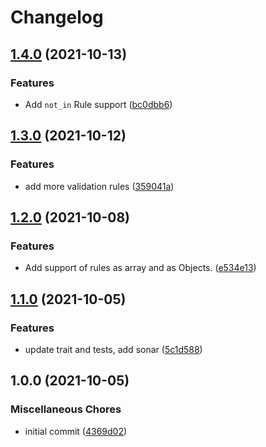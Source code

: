 # Changelog

## [1.4.0](https://www.github.com/setnemo/autogenerated-messages/compare/v1.3.0...v1.4.0) (2021-10-13)


### Features

* Add `not_in` Rule support ([bc0dbb6](https://www.github.com/setnemo/autogenerated-messages/commit/bc0dbb6415e4421246b26b1d0024c2e78d59d7fd))

## [1.3.0](https://www.github.com/setnemo/autogenerated-messages/compare/v1.2.0...v1.3.0) (2021-10-12)


### Features

* add more validation rules ([359041a](https://www.github.com/setnemo/autogenerated-messages/commit/359041a4d7c10ff27df6746a04650b432e8bf2ca))

## [1.2.0](https://www.github.com/setnemo/autogenerated-messages/compare/v1.1.0...v1.2.0) (2021-10-08)


### Features

* Add support of rules as array and as Objects. ([e534e13](https://www.github.com/setnemo/autogenerated-messages/commit/e534e1318b98824b57f93285bc6e8574f85ad257))

## [1.1.0](https://www.github.com/setnemo/autogenerated-messages/compare/v1.0.0...v1.1.0) (2021-10-05)


### Features

* update trait and tests, add sonar ([5c1d588](https://www.github.com/setnemo/autogenerated-messages/commit/5c1d5887302f8042f7dd669ef90447afa12609ff))

## 1.0.0 (2021-10-05)


### Miscellaneous Chores

* initial commit ([4369d02](https://www.github.com/setnemo/autogenerated-messages/commit/4369d0278644d3fc9db210e72854fdbadd43ff40))
